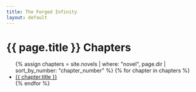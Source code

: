 ```yaml
---
title: The Forged Infinity
layout: default
---
```


<h1>{{ page.title }} Chapters</h1>

<ul>
  {% assign chapters = site.novels | where: "novel", page.dir | sort_by_number: "chapter_number" %}
  {% for chapter in chapters %}
    <li><a href="{{ chapter.url }}">{{ chapter.title }}</a></li>
  {% endfor %}
</ul>